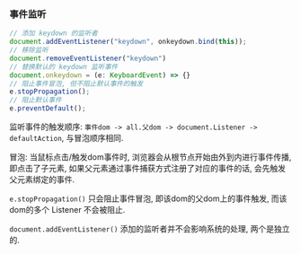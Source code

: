 ### 事件监听
```JavaScript
// 添加 keydown 的监听者
document.addEventListener("keydown", onkeydown.bind(this));
// 移除监听
document.removeEventListener("keydown")
// 替换默认的 keydown 监听事件
document.onkeydown = (e: KeyboardEvent) => {}
// 阻止事件冒泡, 但不阻止默认事件的触发
e.stopPropagation();
// 阻止默认事件
e.preventDefault();
```

监听事件的触发顺序: `事件dom -> all.父dom -> document.Listener -> defaultAction`, 与冒泡顺序相同.
 
冒泡: 当鼠标点击/触发dom事件时, 浏览器会从根节点开始由外到内进行事件传播, 即点击了子元素, 如果父元素通过事件捕获方式注册了对应的事件的话, 会先触发父元素绑定的事件.

`e.stopPropagation()` 只会阻止事件冒泡, 即该dom的父dom上的事件触发, 而该dom的多个 Listener 不会被阻止.

`document.addEventListener()` 添加的监听者并不会影响系统的处理, 两个是独立的.

